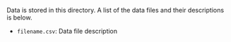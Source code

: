 Data is stored in this directory. A list of the data files and their descriptions is below.

- `filename.csv`: Data file description
